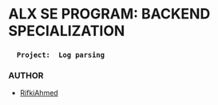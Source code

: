 # ALX SE PROGRAM: BACKEND SPECIALIZATION
### `   Project:  Log parsing   ` 
### AUTHOR
- [RifkiAhmed](https://github.com/RifkiAhmed)